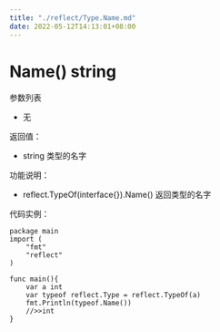 ```yaml
---
title: "./reflect/Type.Name.md"
date: 2022-05-12T14:13:01+08:00
---
```

# Name() string

参数列表

- 无

返回值：

- string 类型的名字

功能说明：

- reflect.TypeOf(interface{}).Name() 返回类型的名字

代码实例：
	
	package main
	import (
	    "fmt"
	    "reflect"
	)
	
	func main(){
		var a int
		var typeof reflect.Type = reflect.TypeOf(a)
		fmt.Println(typeof.Name())
		//>>int
	}

